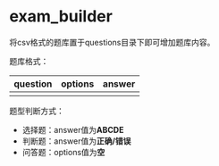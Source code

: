# exam_builder

将csv格式的题库置于questions目录下即可增加题库内容。

题库格式：

|question|options|answer|
|---|---|---|
||||

题型判断方式：

- 选择题：answer值为**ABCDE**
- 判断题：answer值为**正确/错误**
- 问答题：options值为**空**
